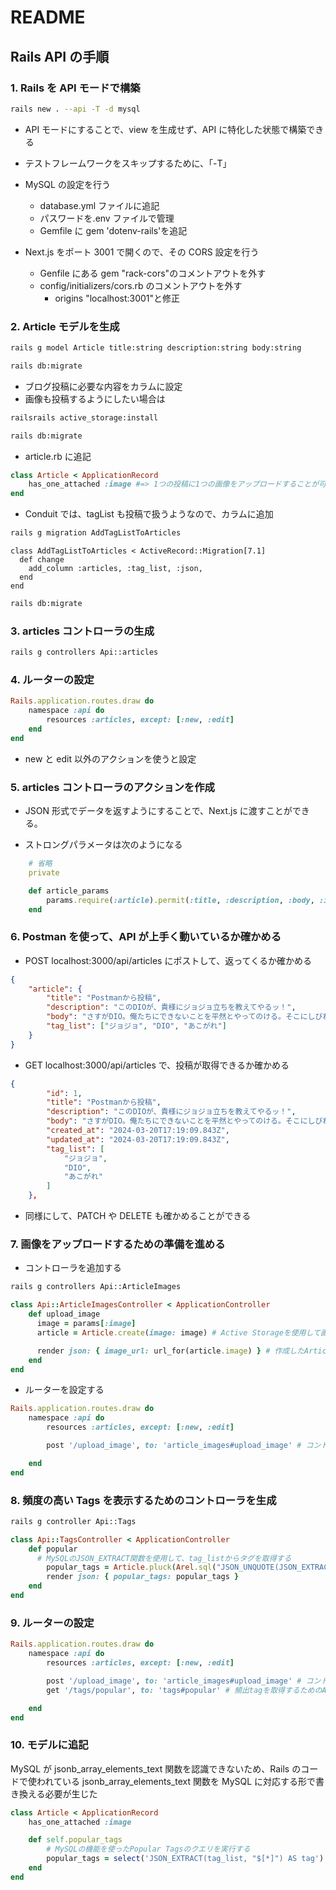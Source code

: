 # README

## Rails API の手順

### 1. Rails を API モードで構築

```bash
rails new . --api -T -d mysql
```

-   API モードにすることで、view を生成せず、API に特化した状態で構築できる
-   テストフレームワークをスキップするために、「-T」
-   MySQL の設定を行う

    -   database.yml ファイルに追記
    -   パスワードを.env ファイルで管理
    -   Gemfile に gem 'dotenv-rails'を追記

-   Next.js をポート 3001 で開くので、その CORS 設定を行う
    -   Genfile にある gem "rack-cors"のコメントアウトを外す
    -   config/initializers/cors.rb のコメントアウトを外す
        -   origins "localhost:3001"と修正

### 2. Article モデルを生成

```bash
rails g model Article title:string description:string body:string

rails db:migrate
```

-   ブログ投稿に必要な内容をカラムに設定
-   画像も投稿するようにしたい場合は

```bash
railsrails active_storage:install

rails db:migrate
```

-   article.rb に追記

```rb:article.rb
class Article < ApplicationRecord
    has_one_attached :image #=> 1つの投稿に1つの画像をアップロードすることが可能
end
```

-   Conduit では、tagList も投稿で扱うようなので、カラムに追加

```bash
rails g migration AddTagListToArticles
```

```rb:マイグレーションファイル
class AddTagListToArticles < ActiveRecord::Migration[7.1]
  def change
    add_column :articles, :tag_list, :json,
  end
end
```

```bash
rails db:migrate
```

### 3. articles コントローラの生成

```bash
rails g controllers Api::articles
```

### 4. ルーターの設定

```rb:routes.rb
Rails.application.routes.draw do
    namespace :api do
        resources :articles, except: [:new, :edit]
    end
end
```

-   new と edit 以外のアクションを使うと設定

### 5. articles コントローラのアクションを作成

-   JSON 形式でデータを返すようにすることで、Next.js に渡すことができる。

-   ストロングパラメータは次のようになる

```rb:articles_controller.rb
    # 省略
    private

    def article_params
        params.require(:article).permit(:title, :description, :body, :image, tag_list: [])
    end
```

### 6. Postman を使って、API が上手く動いているか確かめる

-   POST localhost:3000/api/articles にポストして、返ってくるか確かめる

```json
{
    "article": {
        "title": "Postmanから投稿",
        "description": "このDIOが、貴様にジョジョ立ちを教えてやるッ！",
        "body": "さすがDIO。俺たちにできないことを平然とやってのける。そこにしびれるゥあこがれゥゥ！！",
        "tag_list": ["ジョジョ", "DIO", "あこがれ"]
    }
}
```

-   GET localhost:3000/api/articles で、投稿が取得できるか確かめる

```json
{
        "id": 1,
        "title": "Postmanから投稿",
        "description": "このDIOが、貴様にジョジョ立ちを教えてやるッ！",
        "body": "さすがDIO。俺たちにできないことを平然とやってのける。そこにしびれるゥあこがれゥゥ！！",
        "created_at": "2024-03-20T17:19:09.843Z",
        "updated_at": "2024-03-20T17:19:09.843Z",
        "tag_list": [
            "ジョジョ",
            "DIO",
            "あこがれ"
        ]
    },
```

-   同様にして、PATCH や DELETE も確かめることができる

### 7. 画像をアップロードするための準備を進める

-   コントローラを追加する

```bash
rails g controllers Api::ArticleImages
```

```rb:article_images_controller.rb
class Api::ArticleImagesController < ApplicationController
    def upload_image
      image = params[:image]
      article = Article.create(image: image) # Active Storageを使用して画像を保存し、Articleを作成

      render json: { image_url: url_for(article.image) } # 作成したArticleの画像のURLを返す
    end
end
```

-   ルーターを設定する

```rb:router.rb
Rails.application.routes.draw do
    namespace :api do
        resources :articles, except: [:new, :edit]

        post '/upload_image', to: 'article_images#upload_image' # コントローラーとアクションの指定を追記

    end
end
```

### 8. 頻度の高い Tags を表示するためのコントローラを生成

```bash
rails g controller Api::Tags
```

```rb:tags_controller.rb
class Api::TagsController < ApplicationController
    def popular
      # MySQLのJSON_EXTRACT関数を使用して、tag_listからタグを取得する
        popular_tags = Article.pluck(Arel.sql("JSON_UNQUOTE(JSON_EXTRACT(tag_list, '$[*]'))")).flatten.group_by(&:itself).transform_values(&:count).sort_by { |_, v| -v }.to_h.keys
        render json: { popular_tags: popular_tags }
    end
end

```

### 9. ルーターの設定

```rb
Rails.application.routes.draw do
    namespace :api do
        resources :articles, except: [:new, :edit]

        post '/upload_image', to: 'article_images#upload_image' # コントローラーとアクションの指定を追記
        get '/tags/popular', to: 'tags#popular' # 頻出tagを取得するためのAPI

    end
end
```

### 10. モデルに追記

MySQL が jsonb_array_elements_text 関数を認識できないため、Rails のコードで使われている jsonb_array_elements_text 関数を MySQL に対応する形で書き換える必要が生じた

```rb:article.rb
class Article < ApplicationRecord
    has_one_attached :image

    def self.popular_tags
        # MySQLの機能を使ったPopular Tagsのクエリを実行する
        popular_tags = select('JSON_EXTRACT(tag_list, "$[*]") AS tag').pluck(:tag).flatten.group_by(&:itself).transform_values(&:count).sort_by { |_, v| -v }.to_h.keys
    end
end
```
